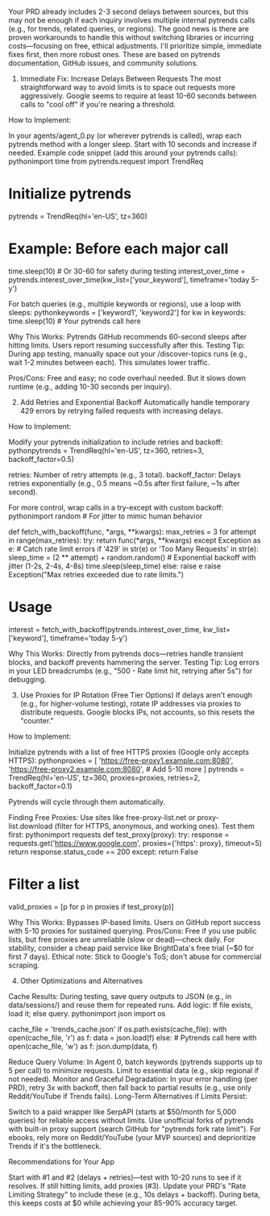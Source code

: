 Your PRD already includes 2-3 second delays between sources, but this may not be enough if each inquiry involves multiple internal pytrends calls (e.g., for trends, related queries, or regions). The good news is there are proven workarounds to handle this without switching libraries or incurring costs—focusing on free, ethical adjustments. I'll prioritize simple, immediate fixes first, then more robust ones. These are based on pytrends documentation, GitHub issues, and community solutions.
1. Immediate Fix: Increase Delays Between Requests
The most straightforward way to avoid limits is to space out requests more aggressively. Google seems to require at least 10-60 seconds between calls to "cool off" if you're nearing a threshold.

How to Implement:

In your agents/agent_0.py (or wherever pytrends is called), wrap each pytrends method with a longer sleep. Start with 10 seconds and increase if needed.
Example code snippet (add this around your pytrends calls):
pythonimport time
from pytrends.request import TrendReq

# Initialize pytrends
pytrends = TrendReq(hl='en-US', tz=360)

# Example: Before each major call
time.sleep(10)  # Or 30-60 for safety during testing
interest_over_time = pytrends.interest_over_time(kw_list=['your_keyword'], timeframe='today 5-y')

For batch queries (e.g., multiple keywords or regions), use a loop with sleeps:
pythonkeywords = ['keyword1', 'keyword2']
for kw in keywords:
    time.sleep(10)
    # Your pytrends call here

Why This Works: Pytrends GitHub recommends 60-second sleeps after hitting limits. Users report resuming successfully after this.
Testing Tip: During app testing, manually space out your  /discover-topics runs (e.g., wait 1-2 minutes between each). This simulates lower traffic.


Pros/Cons: Free and easy; no code overhaul needed. But it slows down runtime (e.g., adding 10-30 seconds per inquiry).

2. Add Retries and Exponential Backoff
Automatically handle temporary 429 errors by retrying failed requests with increasing delays.

How to Implement:

Modify your pytrends initialization to include retries and backoff:
pythonpytrends = TrendReq(hl='en-US', tz=360, retries=3, backoff_factor=0.5)

retries: Number of retry attempts (e.g., 3 total).
backoff_factor: Delays retries exponentially (e.g., 0.5 means ~0.5s after first failure, ~1s after second).


For more control, wrap calls in a try-except with custom backoff:
pythonimport random  # For jitter to mimic human behavior

def fetch_with_backoff(func, *args, **kwargs):
    max_retries = 3
    for attempt in range(max_retries):
        try:
            return func(*args, **kwargs)
        except Exception as e:  # Catch rate limit errors
            if '429' in str(e) or 'Too Many Requests' in str(e):
                sleep_time = (2 ** attempt) + random.random()  # Exponential backoff with jitter (1-2s, 2-4s, 4-8s)
                time.sleep(sleep_time)
            else:
                raise e
    raise Exception("Max retries exceeded due to rate limits.")

# Usage
interest = fetch_with_backoff(pytrends.interest_over_time, kw_list=['keyword'], timeframe='today 5-y')

Why This Works: Directly from pytrends docs—retries handle transient blocks, and backoff prevents hammering the server.
Testing Tip: Log errors in your LED breadcrumbs (e.g., "500 - Rate limit hit, retrying after 5s") for debugging.



3. Use Proxies for IP Rotation (Free Tier Options)
If delays aren't enough (e.g., for higher-volume testing), rotate IP addresses via proxies to distribute requests. Google blocks IPs, not accounts, so this resets the "counter."

How to Implement:

Initialize pytrends with a list of free HTTPS proxies (Google only accepts HTTPS):
pythonproxies = [
    'https://free-proxy1.example.com:8080',
    'https://free-proxy2.example.com:8080',
    # Add 5-10 more
]
pytrends = TrendReq(hl='en-US', tz=360, proxies=proxies, retries=2, backoff_factor=0.1)

Pytrends will cycle through them automatically.


Finding Free Proxies: Use sites like free-proxy-list.net or proxy-list.download (filter for HTTPS, anonymous, and working ones). Test them first:
pythonimport requests
def test_proxy(proxy):
    try:
        response = requests.get('https://www.google.com', proxies={'https': proxy}, timeout=5)
        return response.status_code == 200
    except:
        return False

# Filter a list
valid_proxies = [p for p in proxies if test_proxy(p)]

Why This Works: Bypasses IP-based limits. Users on GitHub report success with 5-10 proxies for sustained querying.
Pros/Cons: Free if you use public lists, but free proxies are unreliable (slow or dead)—check daily. For stability, consider a cheap paid service like BrightData's free trial (~$0 for first 7 days). Ethical note: Stick to Google's ToS; don't abuse for commercial scraping.



4. Other Optimizations and Alternatives

Cache Results: During testing, save query outputs to JSON (e.g., in data/sessions/) and reuse them for repeated runs. Add logic: If file exists, load it; else query.
pythonimport json
import os

cache_file = 'trends_cache.json'
if os.path.exists(cache_file):
    with open(cache_file, 'r') as f:
        data = json.load(f)
else:
    # Pytrends call here
    with open(cache_file, 'w') as f:
        json.dump(data, f)

Reduce Query Volume: In Agent 0, batch keywords (pytrends supports up to 5 per call) to minimize requests. Limit to essential data (e.g., skip regional if not needed).
Monitor and Graceful Degradation: In your error handling (per PRD), retry 3x with backoff, then fall back to partial results (e.g., use only Reddit/YouTube if Trends fails).
Long-Term Alternatives if Limits Persist:

Switch to a paid wrapper like SerpAPI (starts at $50/month for 5,000 queries) for reliable access without limits.
Use unofficial forks of pytrends with built-in proxy support (search GitHub for "pytrends fork rate limit").
For ebooks, rely more on Reddit/YouTube (your MVP sources) and deprioritize Trends if it's the bottleneck.



Recommendations for Your App

Start with #1 and #2 (delays + retries)—test with 10-20 runs to see if it resolves.
If still hitting limits, add proxies (#3).
Update your PRD's "Rate Limiting Strategy" to include these (e.g., 10s delays + backoff).
During beta, this keeps costs at $0 while achieving your 85-90% accuracy target.